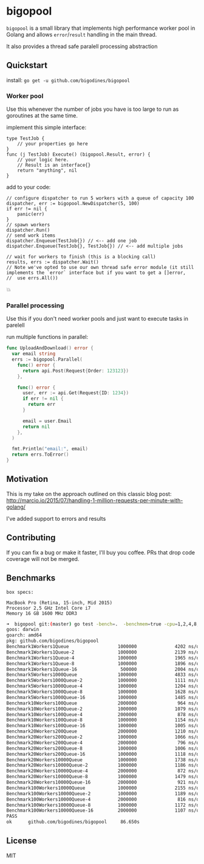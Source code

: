 # bigopool

`bigopool` is a small library that implements high performance worker pool in Golang and allows `error`/`result` handling in the main thread.

It also provides a thread safe paralell processing abstraction 

## Quickstart

install:
`go get -u github.com/bigodines/bigopool`


### Worker pool

Use this whenever the number of jobs you have is too large to run as goroutines at the same time.

implement this simple interface:
```golang
type TestJob {
    // your properties go here
}
func (j TestJob) Execute() (bigopool.Result, error) {
    // your logic here.
    // Result is an interface{}
    return "anything", nil
}
```

add to your code:
```golang
// configure dispatcher to run 5 workers with a queue of capacity 100
dispatcher, err := bigopool.NewDispatcher(5, 100)
if err != nil {
    panic(err)
}
// spawn workers
dispatcher.Run()
// send work items
dispatcher.Enqueue(TestJob{}) // <-- add one job
dispatcher.Enqueue(TestJob{}, TestJob{}) // <-- add multiple jobs

// wait for workers to finish (this is a blocking call)
results, errs := dispatcher.Wait()
// Note we've opted to use our own thread safe error module (it still implements the `error` interface but if you want to get a []error, 
//  use errs.All())
```

:boom:

### Parallel processing

Use this if you don't need worker pools and just want to execute tasks in parelell

run multiple functions in parallel:
```go
func UploadAndDownload() error {
  var email string
  errs := bigopool.Parallel(
    func() error {
      return api.Post(Request{Order: 123123})
    },

    func() error {
      user, err := api.Get(Request{ID: 1234})
      if err != nil {
        return err
      }

      email = user.Email
      return nil
    },
  )

  fmt.Println("email:", email)
  return errs.ToError()
}
```

## Motivation

This is my take on the approach outlined on this classic blog post: http://marcio.io/2015/07/handling-1-million-requests-per-minute-with-golang/

I've added support to errors and results

## Contributing

If you can fix a bug or make it faster, I'll buy you coffee. PRs that drop code coverage will not be merged.

## Benchmarks
```
box specs:

MacBook Pro (Retina, 15-inch, Mid 2015)
Processor 2,5 GHz Intel Core i7
Memory 16 GB 1600 MHz DDR3
```
```bash
➜  bigopool git:(master) go test -bench=.  -benchmem=true -cpu=1,2,4,8,16                                                                                                                                                                    
goos: darwin                                                                                                                                                                                                                               
goarch: amd64
pkg: github.com/bigodines/bigopool
Benchmark1Workers1Queue                  1000000              4202 ns/op             256 B/op          0 allocs/op
Benchmark1Workers1Queue-2                1000000              2139 ns/op             176 B/op          0 allocs/op
Benchmark1Workers1Queue-4                1000000              1965 ns/op             160 B/op          0 allocs/op
Benchmark1Workers1Queue-8                1000000              1896 ns/op             152 B/op          0 allocs/op
Benchmark1Workers1Queue-16                500000              2004 ns/op             143 B/op          0 allocs/op
Benchmark5Workers1000Queue               1000000              4833 ns/op             323 B/op          1 allocs/op
Benchmark5Workers1000Queue-2             1000000              1111 ns/op             136 B/op          0 allocs/op
Benchmark5Workers1000Queue-4             1000000              1204 ns/op             163 B/op          0 allocs/op
Benchmark5Workers1000Queue-8             1000000              1628 ns/op             169 B/op          0 allocs/op
Benchmark5Workers1000Queue-16            1000000              1485 ns/op             160 B/op          0 allocs/op
Benchmark10Workers100Queue               2000000               964 ns/op              86 B/op          0 allocs/op
Benchmark10Workers100Queue-2             1000000              1079 ns/op             137 B/op          0 allocs/op
Benchmark10Workers100Queue-4             2000000               878 ns/op             145 B/op          0 allocs/op
Benchmark10Workers100Queue-8             1000000              1154 ns/op             125 B/op          0 allocs/op
Benchmark10Workers100Queue-16            1000000              1005 ns/op             110 B/op          0 allocs/op
Benchmark20Workers200Queue               2000000              1210 ns/op             109 B/op          0 allocs/op
Benchmark20Workers200Queue-2             1000000              1066 ns/op             136 B/op          0 allocs/op
Benchmark20Workers200Queue-4             2000000               796 ns/op             161 B/op          0 allocs/op
Benchmark20Workers200Queue-8             1000000              1006 ns/op             115 B/op          0 allocs/op
Benchmark20Workers200Queue-16            1000000              1118 ns/op             132 B/op          0 allocs/op
Benchmark20Workers10000Queue             1000000              1738 ns/op             111 B/op          0 allocs/op
Benchmark20Workers10000Queue-2           1000000              1186 ns/op             123 B/op          0 allocs/op
Benchmark20Workers10000Queue-4           2000000               872 ns/op             168 B/op          0 allocs/op
Benchmark20Workers10000Queue-8           1000000              1479 ns/op             162 B/op          0 allocs/op
Benchmark20Workers10000Queue-16          2000000               921 ns/op              94 B/op          0 allocs/op
Benchmark100Workers10000Queue            1000000              2155 ns/op             176 B/op          0 allocs/op
Benchmark100Workers10000Queue-2          1000000              1189 ns/op             126 B/op          0 allocs/op
Benchmark100Workers10000Queue-4          2000000               816 ns/op             137 B/op          0 allocs/op
Benchmark100Workers10000Queue-8          1000000              1172 ns/op             152 B/op          0 allocs/op
Benchmark100Workers10000Queue-16         2000000              1107 ns/op             128 B/op          0 allocs/op
PASS
ok      github.com/bigodines/bigopool     86.650s

```

## License

MIT
